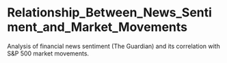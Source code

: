 # Relationship_Between_News_Sentiment_and_Market_Movements
Analysis of financial news sentiment (The Guardian) and its correlation with S&amp;P 500 market movements.
